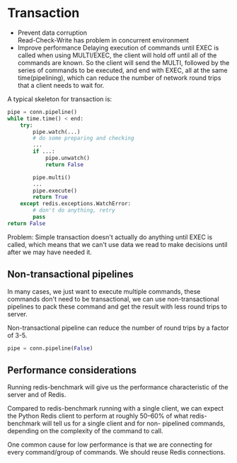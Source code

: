 # Transaction

- Prevent data corruption  
    Read-Check-Write has problem in concurrent environment
- Improve performance
    Delaying execution of commands until EXEC is called when using MULTI/EXEC, the client will hold off until all of the commands are known. So the client will send the MULTI, followed by the series of commands to be executed, and end with EXEC, all at the same time(pipelining), which can reduce the number of network round trips that a client needs to wait for.

A typical skeleton for transaction is:

```python
pipe = conn.pipeline()
while time.time() < end:
    try:
        pipe.watch(...)
        # do some preparing and checking
        ...
        if ...:
            pipe.unwatch()
            return False

        pipe.multi()
        ...
        pipe.execute()
        return True
    except redis.exceptions.WatchError:
        # don't do anything, retry
        pass
return False
```

Problem: Simple transaction doesn't actually do anything until EXEC is called, which means that we can't use data we read to make decisions until after we may have needed it.

## Non-transactional pipelines

In many cases, we just want to execute multiple commands, these commands don't need to be transactional, we can use non-transactional pipelines to pack these command and get the result with less round trips to server.

Non-transactional pipeline can reduce the number of round trips by a factor of 3-5.

```python
pipe = conn.pipeline(False)
```

## Performance considerations

Running redis-benchmark will give us the performance characteristic of the server and of Redis.

Compared to redis-benchmark running with a single client, we can expect the Python Redis client to perform at roughly 50–60% of what redis-benchmark will tell us for a single client and for non- pipelined commands, depending on the complexity of the command to call.

One common cause for low performance is that we are connecting for every command/group of commands. We should reuse Redis connections.
